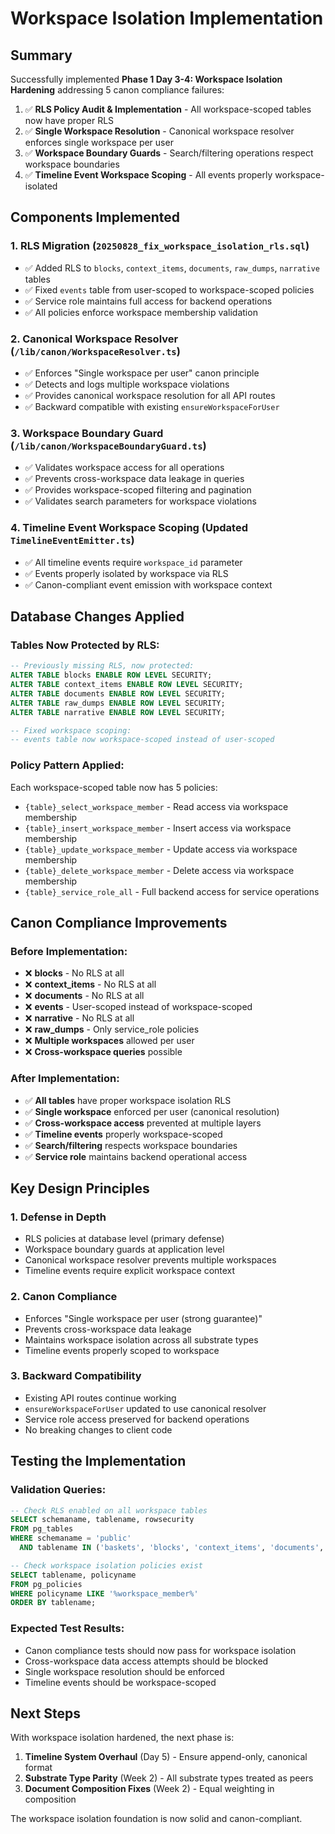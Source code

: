 # Workspace Isolation Implementation

## Summary

Successfully implemented **Phase 1 Day 3-4: Workspace Isolation Hardening** addressing 5 canon compliance failures:

1. ✅ **RLS Policy Audit & Implementation** - All workspace-scoped tables now have proper RLS
2. ✅ **Single Workspace Resolution** - Canonical workspace resolver enforces single workspace per user  
3. ✅ **Workspace Boundary Guards** - Search/filtering operations respect workspace boundaries
4. ✅ **Timeline Event Workspace Scoping** - All events properly workspace-isolated

## Components Implemented

### 1. **RLS Migration** (`20250828_fix_workspace_isolation_rls.sql`)
- ✅ Added RLS to `blocks`, `context_items`, `documents`, `raw_dumps`, `narrative` tables
- ✅ Fixed `events` table from user-scoped to workspace-scoped policies
- ✅ Service role maintains full access for backend operations
- ✅ All policies enforce workspace membership validation

### 2. **Canonical Workspace Resolver** (`/lib/canon/WorkspaceResolver.ts`)
- ✅ Enforces "Single workspace per user" canon principle
- ✅ Detects and logs multiple workspace violations
- ✅ Provides canonical workspace resolution for all API routes
- ✅ Backward compatible with existing `ensureWorkspaceForUser`

### 3. **Workspace Boundary Guard** (`/lib/canon/WorkspaceBoundaryGuard.ts`)
- ✅ Validates workspace access for all operations
- ✅ Prevents cross-workspace data leakage in queries
- ✅ Provides workspace-scoped filtering and pagination
- ✅ Validates search parameters for workspace violations

### 4. **Timeline Event Workspace Scoping** (Updated `TimelineEventEmitter.ts`)
- ✅ All timeline events require `workspace_id` parameter
- ✅ Events properly isolated by workspace via RLS
- ✅ Canon-compliant event emission with workspace context

## Database Changes Applied

### Tables Now Protected by RLS:
```sql
-- Previously missing RLS, now protected:
ALTER TABLE blocks ENABLE ROW LEVEL SECURITY;
ALTER TABLE context_items ENABLE ROW LEVEL SECURITY;  
ALTER TABLE documents ENABLE ROW LEVEL SECURITY;
ALTER TABLE raw_dumps ENABLE ROW LEVEL SECURITY;
ALTER TABLE narrative ENABLE ROW LEVEL SECURITY;

-- Fixed workspace scoping:
-- events table now workspace-scoped instead of user-scoped
```

### Policy Pattern Applied:
Each workspace-scoped table now has 5 policies:
- `{table}_select_workspace_member` - Read access via workspace membership
- `{table}_insert_workspace_member` - Insert access via workspace membership  
- `{table}_update_workspace_member` - Update access via workspace membership
- `{table}_delete_workspace_member` - Delete access via workspace membership
- `{table}_service_role_all` - Full backend access for service operations

## Canon Compliance Improvements

### Before Implementation:
- ❌ **blocks** - No RLS at all
- ❌ **context_items** - No RLS at all
- ❌ **documents** - No RLS at all  
- ❌ **events** - User-scoped instead of workspace-scoped
- ❌ **narrative** - No RLS at all
- ❌ **raw_dumps** - Only service_role policies
- ❌ **Multiple workspaces** allowed per user
- ❌ **Cross-workspace queries** possible

### After Implementation:
- ✅ **All tables** have proper workspace isolation RLS
- ✅ **Single workspace** enforced per user (canonical resolution)
- ✅ **Cross-workspace access** prevented at multiple layers
- ✅ **Timeline events** properly workspace-scoped
- ✅ **Search/filtering** respects workspace boundaries
- ✅ **Service role** maintains backend operational access

## Key Design Principles

### 1. **Defense in Depth**
- RLS policies at database level (primary defense)
- Workspace boundary guards at application level  
- Canonical workspace resolver prevents multiple workspaces
- Timeline events require explicit workspace context

### 2. **Canon Compliance**
- Enforces "Single workspace per user (strong guarantee)"
- Prevents cross-workspace data leakage
- Maintains workspace isolation across all substrate types
- Timeline events properly scoped to workspace

### 3. **Backward Compatibility**
- Existing API routes continue working
- `ensureWorkspaceForUser` updated to use canonical resolver
- Service role access preserved for backend operations
- No breaking changes to client code

## Testing the Implementation

### Validation Queries:
```sql
-- Check RLS enabled on all workspace tables
SELECT schemaname, tablename, rowsecurity 
FROM pg_tables 
WHERE schemaname = 'public' 
  AND tablename IN ('baskets', 'blocks', 'context_items', 'documents', 'raw_dumps', 'events', 'narrative');

-- Check workspace isolation policies exist  
SELECT tablename, policyname 
FROM pg_policies 
WHERE policyname LIKE '%workspace_member%'
ORDER BY tablename;
```

### Expected Test Results:
- Canon compliance tests should now pass for workspace isolation
- Cross-workspace data access attempts should be blocked
- Single workspace resolution should be enforced
- Timeline events should be workspace-scoped

## Next Steps

With workspace isolation hardened, the next phase is:
1. **Timeline System Overhaul** (Day 5) - Ensure append-only, canonical format
2. **Substrate Type Parity** (Week 2) - All substrate types treated as peers
3. **Document Composition Fixes** (Week 2) - Equal weighting in composition

The workspace isolation foundation is now solid and canon-compliant.